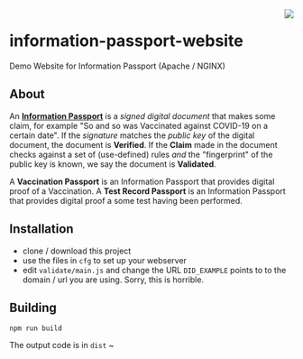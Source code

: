 <img src="https://consensas-aws.s3.amazonaws.com/icons/passports-github.png" align="right" />

# information-passport-website
Demo Website for Information Passport (Apache / NGINX)

## About
An **[Information Passport](https://github.com/Consensas/information-passport/tree/main/docs#information-passport)**
is a _signed digital document_ that makes some claim,
for example "So and so was Vaccinated against COVID-19 on a certain date".
If the _signature_ matches the _public key_ of the digital document, the
document is **Verified**.
If the **Claim** made in the document checks against a set of (use-defined) rules
_and_ the "fingerprint" of the public key is known, we say the document is
**Validated**.

A **Vaccination Passport** is an Information Passport that
provides digital proof of a Vaccination.
A **Test Record Passport** is an Information Passport that provides
digital proof a some test having been performed.

## Installation

* clone / download this project
* use the files in `cfg` to set up your webserver
* edit `validate/main.js` and change the URL `DID_EXAMPLE` points to 
  to the domain / url you are using. Sorry, this is horrible.

## Building

    npm run build

The output code is in `dist`
~
